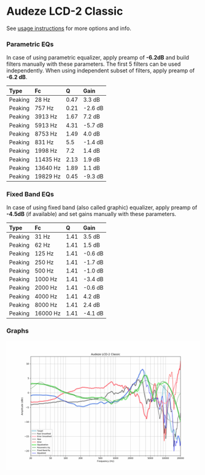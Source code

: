 # Audeze LCD-2 Classic
See [usage instructions](https://github.com/jaakkopasanen/AutoEq#usage) for more options and info.

### Parametric EQs
In case of using parametric equalizer, apply preamp of **-6.2dB** and build filters manually
with these parameters. The first 5 filters can be used independently.
When using independent subset of filters, apply preamp of **-6.2 dB**.

| Type    | Fc       |    Q | Gain    |
|:--------|:---------|:-----|:--------|
| Peaking | 28 Hz    | 0.47 | 3.3 dB  |
| Peaking | 757 Hz   | 0.21 | -2.6 dB |
| Peaking | 3913 Hz  | 1.67 | 7.2 dB  |
| Peaking | 5913 Hz  | 4.31 | -5.7 dB |
| Peaking | 8753 Hz  | 1.49 | 4.0 dB  |
| Peaking | 831 Hz   | 5.5  | -1.4 dB |
| Peaking | 1998 Hz  | 7.2  | 1.4 dB  |
| Peaking | 11435 Hz | 2.13 | 1.9 dB  |
| Peaking | 13640 Hz | 1.89 | 1.1 dB  |
| Peaking | 19829 Hz | 0.45 | -9.3 dB |

### Fixed Band EQs
In case of using fixed band (also called graphic) equalizer, apply preamp of **-4.5dB**
(if available) and set gains manually with these parameters.

| Type    | Fc       |    Q | Gain    |
|:--------|:---------|:-----|:--------|
| Peaking | 31 Hz    | 1.41 | 3.5 dB  |
| Peaking | 62 Hz    | 1.41 | 1.5 dB  |
| Peaking | 125 Hz   | 1.41 | -0.6 dB |
| Peaking | 250 Hz   | 1.41 | -1.7 dB |
| Peaking | 500 Hz   | 1.41 | -1.0 dB |
| Peaking | 1000 Hz  | 1.41 | -3.4 dB |
| Peaking | 2000 Hz  | 1.41 | -0.6 dB |
| Peaking | 4000 Hz  | 1.41 | 4.2 dB  |
| Peaking | 8000 Hz  | 1.41 | 2.4 dB  |
| Peaking | 16000 Hz | 1.41 | -4.1 dB |

### Graphs
![](./Audeze%20LCD-2%20Classic.png)